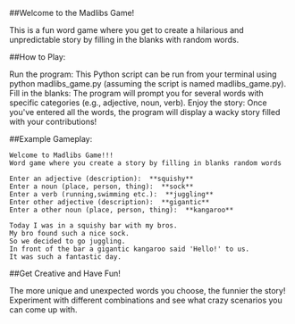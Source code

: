 ##Welcome to the Madlibs Game!

This is a fun word game where you get to create a hilarious and unpredictable story by filling in the blanks with random words.

##How to Play:

Run the program: This Python script can be run from your terminal using python madlibs_game.py (assuming the script is named madlibs_game.py).
Fill in the blanks: The program will prompt you for several words with specific categories (e.g., adjective, noun, verb).
Enjoy the story: Once you've entered all the words, the program will display a wacky story filled with your contributions!

##Example Gameplay:

```
Welcome to Madlibs Game!!! 
Word game where you create a story by filling in blanks random words

Enter an adjective (description):  **squishy**
Enter a noun (place, person, thing):  **sock**
Enter a verb (running,swimming etc.):  **juggling**
Enter other adjective (description):  **gigantic**
Enter a other noun (place, person, thing):  **kangaroo**

Today I was in a squishy bar with my bros.
My bro found such a nice sock.
So we decided to go juggling.
In front of the bar a gigantic kangaroo said 'Hello!' to us.
It was such a fantastic day.
```

##Get Creative and Have Fun!

The more unique and unexpected words you choose, the funnier the story! Experiment with different combinations and see what crazy scenarios you can come up with.
